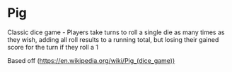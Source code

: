 # Pig  
Classic dice game - Players take turns to roll a single die as many times as they wish, adding all roll results to a running total, but losing their gained score for the turn if they roll a 1  

Based off (https://en.wikipedia.org/wiki/Pig_(dice_game))
